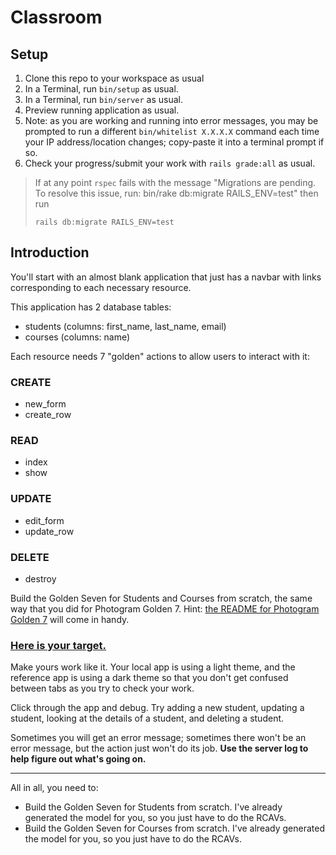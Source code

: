 # Classroom

## Setup

 1. Clone this repo to your workspace as usual
 1. In a Terminal, run `bin/setup` as usual.
 1. In a Terminal, run `bin/server` as usual.
 1. Preview running application as usual.
 1. Note: as you are working and running into error messages, you may be prompted to run a different `bin/whitelist X.X.X.X` command each time your IP address/location changes; copy-paste it into a terminal prompt if so.
 1. Check your progress/submit your work with `rails grade:all` as usual.

> If at any point `rspec` fails with the message "Migrations are pending. To resolve this issue, run: bin/rake db:migrate RAILS_ENV=test" then run
>
> `rails db:migrate RAILS_ENV=test`

## Introduction

You'll start with an almost blank application that just has a navbar with links corresponding to each necessary resource.

This application has 2 database tables:

 - students (columns: first_name, last_name, email)
 - courses (columns: name)

Each resource needs 7 "golden" actions to allow users to interact with it:

### CREATE

 - new_form
 - create_row

### READ

 - index
 - show

### UPDATE

 - edit_form
 - update_row

### DELETE

 - destroy

Build the Golden Seven for Students and Courses from scratch, the same way that you did for Photogram Golden 7. Hint: [the README for Photogram Golden 7](https://github.com/appdev-projects/photogram-golden-7#photogram-golden-seven) will come in handy.

### [Here is your target.](https://classroom-target.herokuapp.com/)

Make yours work like it. Your local app is using a light theme, and the reference app is using a dark theme so that you don't get confused between tabs as you try to check your work.

Click through the app and debug. Try adding a new student, updating a student, looking at the details of a student, and deleting a student.

Sometimes you will get an error message; sometimes there won't be an error message, but the action just won't do its job. **Use the server log to help figure out what's going on.**

---

All in all, you need to:

 - Build the Golden Seven for Students from scratch. I've already generated the model for you, so you just have to do the RCAVs.
 - Build the Golden Seven for Courses from scratch. I've already generated the model for you, so you just have to do the RCAVs.

